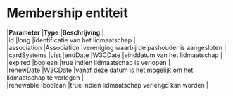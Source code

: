 ---
---

# Membership entiteit

|**Parameter** |**Type** |**Beschrijving** |  
 |id |long |identificatie van het lidmaatschap |  
 |association |Association |vereniging waarbij de pashouder is aangesloten |  
 |cardSystems |List<CardSystem> |endDate |W3CDate |einddatum van het lidmaatschap |  
 |expired |boolean |true indien lidmaatschap is verlopen |  
 |renewDate |W3CDate |vanaf deze datum is het mogelijk om het lidmaatschap te verlegen |  
 |renewable |boolean |true indien lidmaatschap verlengd kan worden |